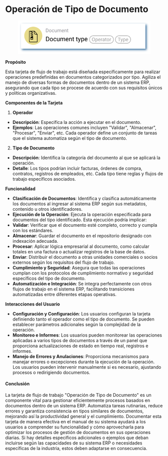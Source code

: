 # Operación de Tipo de Documento

<figure><img src="../../../.gitbook/assets/userlmn_5cc120c265b7a237929e829ce781b452.png" alt=""><figcaption></figcaption></figure>

**Propósito**

Esta tarjeta de flujo de trabajo está diseñada específicamente para realizar operaciones predefinidas en documentos categorizados por tipo. Agiliza el manejo de diversas formas de documentos dentro de un sistema ERP, asegurando que cada tipo se procese de acuerdo con sus requisitos únicos y políticas organizativas.

**Componentes de la Tarjeta**

1. **Operador**
* **Descripción**: Especifica la acción a ejecutar en el documento.
* **Ejemplos**: Las operaciones comunes incluyen "Validar", "Almacenar", "Procesar", "Enviar", etc. Cada operador define un conjunto de tareas que el sistema automatiza según el tipo de documento.
2. **Tipo de Documento**
* **Descripción**: Identifica la categoría del documento al que se aplicará la operación.
* **Detalle**: Los tipos podrían incluir facturas, órdenes de compra, contratos, registros de empleados, etc. Cada tipo tiene reglas y flujos de trabajo específicos asociados.

**Funcionalidad**

* **Clasificación de Documentos**: Identifica y clasifica automáticamente los documentos al ingresar al sistema ERP según sus metadatos, contenido u otros identificadores.
* **Ejecución de la Operación**: Ejecuta la operación especificada para documentos del tipo identificado. Esta ejecución podría implicar:
* **Validar**: Verificar que el documento esté completo, correcto y cumpla con los estándares.
* **Almacenar**: Guardar el documento en el repositorio designado con indexación adecuada.
* **Procesar**: Aplicar lógica empresarial al documento, como calcular totales en una factura o actualizar registros de la base de datos.
* **Enviar**: Distribuir el documento a otras unidades comerciales o socios externos según los requisitos del flujo de trabajo.
* **Cumplimiento y Seguridad**: Asegura que todas las operaciones cumplan con los protocolos de cumplimiento normativo y seguridad específicos del tipo de documento.
* **Automatización e Integración**: Se integra perfectamente con otros flujos de trabajo en el sistema ERP, facilitando transiciones automatizadas entre diferentes etapas operativas.

**Interacciones del Usuario**

* **Configuración y Configuración**: Los usuarios configuran la tarjeta definiendo tanto el operador como el tipo de documento. Se pueden establecer parámetros adicionales según la complejidad de la operación.
* **Monitoreo e Informes**: Los usuarios pueden monitorear las operaciones aplicadas a varios tipos de documentos a través de un panel que proporciona actualizaciones de estado en tiempo real, registros e informes.
* **Manejo de Errores y Anulaciones**: Proporciona mecanismos para manejar errores o excepciones durante la ejecución de la operación. Los usuarios pueden intervenir manualmente si es necesario, ajustando procesos o redirigiendo documentos.

#### Conclusión

La tarjeta de flujo de trabajo "Operación de Tipo de Documento" es un componente vital para gestionar eficientemente procesos basados en documentos dentro de un sistema ERP. Automatiza tareas rutinarias, reduce errores y garantiza consistencia en tipos similares de documentos, mejorando así la productividad general y el cumplimiento. Documentar esta tarjeta de manera efectiva en el manual de su sistema ayudará a los usuarios a comprender su funcionalidad y cómo aprovecharla para optimizar los procesos de gestión de documentos en sus operaciones diarias. Si hay detalles específicos adicionales o ejemplos que deban incluirse según las capacidades de su sistema ERP o necesidades específicas de la industria, estos deben adaptarse en consecuencia.
